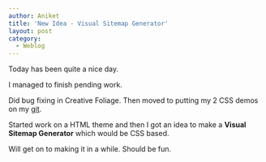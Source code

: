 ```yaml
---
author: Aniket
title: 'New Idea - Visual Sitemap Generator'
layout: post
category:
  - Weblog
---
```

Today has been quite a nice day.

I managed to finish pending work.

Did bug fixing in Creative Foliage. Then moved to putting my 2 CSS demos on my [git][1].

Started work on a HTML theme and then I got an idea to make a **Visual Sitemap Generator** which would be CSS based.

Will get on to making it in a while. Should be fun.

 [1]: https://github.com/aniketpant "My git"